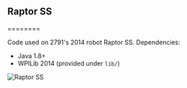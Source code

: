 ## Raptor SS
========

Code used on 2791's 2014 robot Raptor SS. Dependencies:

* Java 1.8+
* WPILib 2014 (provided under `lib/`)

![Raptor SS](http://i.imgur.com/40FckrH.png)
